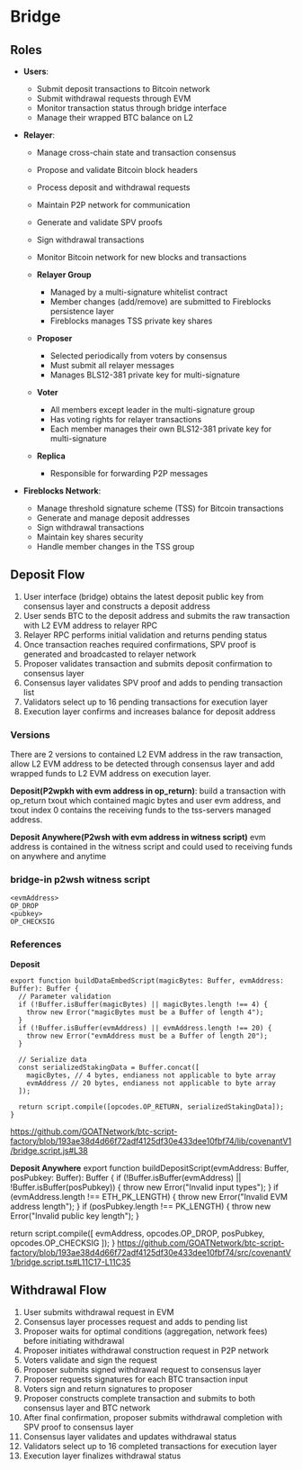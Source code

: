 # Bridge

## Roles

- **Users**: 
    - Submit deposit transactions to Bitcoin network
    - Submit withdrawal requests through EVM
    - Monitor transaction status through bridge interface
    - Manage their wrapped BTC balance on L2

- **Relayer**: 
    - Manage cross-chain state and transaction consensus
    - Propose and validate Bitcoin block headers
    - Process deposit and withdrawal requests
    - Maintain P2P network for communication
    - Generate and validate SPV proofs
    - Sign withdrawal transactions
    - Monitor Bitcoin network for new blocks and transactions
  
    - **Relayer Group**
        - Managed by a multi-signature whitelist contract
        - Member changes (add/remove) are submitted to Fireblocks persistence layer
        - Fireblocks manages TSS private key shares
    - **Proposer**
        - Selected periodically from voters by consensus
        - Must submit all relayer messages
        - Manages BLS12-381 private key for multi-signature
    - **Voter**
        - All members except leader in the multi-signature group
        - Has voting rights for relayer transactions
        - Each member manages their own BLS12-381 private key for multi-signature
    - **Replica**
        - Responsible for forwarding P2P messages

- **Fireblocks Network**: 
    - Manage threshold signature scheme (TSS) for Bitcoin transactions
    - Generate and manage deposit addresses
    - Sign withdrawal transactions
    - Maintain key shares security
    - Handle member changes in the TSS group
  
## Deposit Flow

1. User interface (bridge) obtains the latest deposit public key from consensus layer and constructs a deposit address
2. User sends BTC to the deposit address and submits the raw transaction with L2 EVM address to relayer RPC
3. Relayer RPC performs initial validation and returns pending status
4. Once transaction reaches required confirmations, SPV proof is generated and broadcasted to relayer network
5. Proposer validates transaction and submits deposit confirmation to consensus layer
6. Consensus layer validates SPV proof and adds to pending transaction list
7. Validators select up to 16 pending transactions for execution layer
8. Execution layer confirms and increases balance for deposit address

### Versions
There are 2 versions to contained L2 EVM address in the raw transaction, allow  L2 EVM address to be detected through consensus layer and add wrapped funds to L2 EVM address on execution layer. 

**Deposit(P2wpkh with evm address in op_return)**: build a transaction with op_return txout which contained magic bytes and user evm address, and txout index 0 contains the receiving funds to the tss-servers managed address.  

**Deposit Anywhere(P2wsh with evm address in witness script)** evm address is contained in the witness script and could used to receiving funds on anywhere and anytime
### bridge-in p2wsh witness script
```
<evmAddress>
OP_DROP
<pubkey>
OP_CHECKSIG
```

### References
**Deposit**
```
export function buildDataEmbedScript(magicBytes: Buffer, evmAddress: Buffer): Buffer {
  // Parameter validation
  if (!Buffer.isBuffer(magicBytes) || magicBytes.length !== 4) {
    throw new Error("magicBytes must be a Buffer of length 4");
  }
  if (!Buffer.isBuffer(evmAddress) || evmAddress.length !== 20) {
    throw new Error("evmAddress must be a Buffer of length 20");
  }

  // Serialize data
  const serializedStakingData = Buffer.concat([
    magicBytes, // 4 bytes, endianess not applicable to byte array
    evmAddress // 20 bytes, endianess not applicable to byte array
  ]);

  return script.compile([opcodes.OP_RETURN, serializedStakingData]);
}
```
https://github.com/GOATNetwork/btc-script-factory/blob/193ae38d4d66f72adf4125df30e433dee10fbf74/lib/covenantV1/bridge.script.js#L38

**Deposit Anywhere** 
export function buildDepositScript(evmAddress: Buffer, posPubkey: Buffer): Buffer {
  if (!Buffer.isBuffer(evmAddress) || !Buffer.isBuffer(posPubkey)) {
    throw new Error("Invalid input types");
  }
  if (evmAddress.length !== ETH_PK_LENGTH) {
    throw new Error("Invalid EVM address length");
  }
  if (posPubkey.length !== PK_LENGTH) {
    throw new Error("Invalid public key length");
  }

  return script.compile([
    evmAddress,
    opcodes.OP_DROP,
    posPubkey,
    opcodes.OP_CHECKSIG
  ]);
}
https://github.com/GOATNetwork/btc-script-factory/blob/193ae38d4d66f72adf4125df30e433dee10fbf74/src/covenantV1/bridge.script.ts#L11C17-L11C35

## Withdrawal Flow

1. User submits withdrawal request in EVM
2. Consensus layer processes request and adds to pending list
3. Proposer waits for optimal conditions (aggregation, network fees) before initiating withdrawal
4. Proposer initiates withdrawal construction request in P2P network
5. Voters validate and sign the request
6. Proposer submits signed withdrawal request to consensus layer
7. Proposer requests signatures for each BTC transaction input
8. Voters sign and return signatures to proposer
9. Proposer constructs complete transaction and submits to both consensus layer and BTC network
10. After final confirmation, proposer submits withdrawal completion with SPV proof to consensus layer
11. Consensus layer validates and updates withdrawal status
12. Validators select up to 16 completed transactions for execution layer
13. Execution layer finalizes withdrawal status